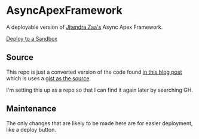 # AsyncApexFramework
A deployable version of [Jitendra Zaa's](https://gist.github.com/JitendraZaa) Async Apex Framework.

[Deploy to a Sandbox](https://githubsfdeploy-sandbox.herokuapp.com/app/githubdeploy/allisonletts/AsyncApexFramework?ref=main)

## Source
This repo is just a converted version of the code found [in this blog post](https://www.jitendrazaa.com/blog/salesforce/framework-to-fix-governor-limit-of-100-jobs-in-flex-queue/#more-6836) which is uses a [gist as the source](https://gist.github.com/JitendraZaa/305c5d409183dd061893deff0282982d#file-anonynousapex-cls).

I'm setting this up as a repo so that I can find it again later by searching GH.

## Maintenance
The only changes that are likely to be made here are for easier deployment, like a deploy button.

